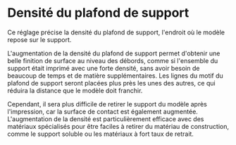 Densité du plafond de support
====
Ce réglage précise la densité du plafond de support, l'endroit où le modèle repose sur le support.

L'augmentation de la densité du plafond de support permet d'obtenir une belle finition de surface au niveau des débords, comme si l'ensemble du support était imprimé avec une forte densité, sans avoir besoin de beaucoup de temps et de matière supplémentaires. Les lignes du motif du plafond de support seront placées plus près les unes des autres, ce qui réduira la distance que le modèle doit franchir.

Cependant, il sera plus difficile de retirer le support du modèle après l'impression, car la surface de contact est également augmentée. L'augmentation de la densité est particulièrement efficace avec des matériaux spécialisés pour être faciles à retirer du matériau de construction, comme le support soluble ou les matériaux à fort taux de retrait.
